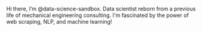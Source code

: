 Hi there, I’m @data-science-sandbox. Data scientist reborn from a previous life of mechanical engineering consulting. I'm fascinated by the power of web scraping, NLP, and machine learning!
